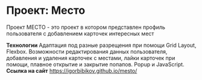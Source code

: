 # Проект: Место

Проект МЕСТО - это проект в котором представлен профиль пользователя с добавлением карточек интересных мест

**Технологии**
Адаптация под разные разрещения при помощи Grid Layout, Flexbox. Возможности редактирования данных пользователя, добавления и удаления карточек с местами, лайки карточек при помощи, плавное открытие и закрытие попапов. Popup и JavaScript.
**Ссылка на сайт**
https://igorbibikov.github.io/mesto/
